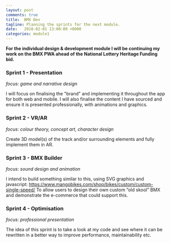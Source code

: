 ```yaml
---
layout: post
comments: true
title:  BMX Dev
tagline: Planning the sprints for the next module.
date:   2018-02-01 13:00:00 +0000
categories: module1
---
```


**For the individual design & development module I will be continuing my work on the BMX PWA ahead of the National Lottery Heritage Funding bid.**



### Sprint 1 - Presentation
*focus: game and narrative design*
 
I will focus on finalising the "brand" and implementing it throughout the app for both web and mobile. I will also finalise the content I have sourced and ensure it is presented professionally, with animations and graphics. 

### Sprint 2 - VR/AR
*focus: colour theory, concept art, character design*

Create 3D model(s) of the track and/or surrounding elements and fully implement them in AR. 

### Sprint 3 - BMX Builder

*focus: sound design and animation*

I intend to build something similar to this, using SVG graphics and javascript: 
https://www.mangobikes.com/shop/bikes/custom/custom-single-speed/ 
To allow users to design their own custom “old skool” BMX and demonstrate the e-commerce that could support this. 

### Sprint 4 - Optimisation

*focus: professional presentation*

The idea of this sprint is to take a look at my code and see where it can be rewritten in a better way to improve performance, maintainability etc. 
